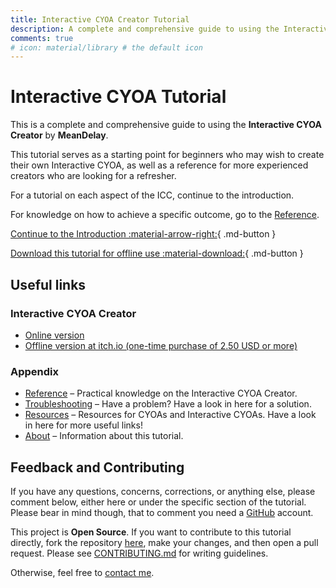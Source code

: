 ```yaml
---
title: Interactive CYOA Creator Tutorial
description: A complete and comprehensive guide to using the Interactive CYOA Creator by MeanDelay.
comments: true
# icon: material/library # the default icon
---
```


# Interactive CYOA Tutorial
This is a complete and comprehensive guide to using the **Interactive CYOA
Creator** by **MeanDelay**.

This tutorial serves as a starting point for beginners who may wish to create
their own Interactive CYOA, as well as a reference for more experienced
creators who are looking for a refresher.

For a tutorial on each aspect of the ICC, continue to the introduction.

For knowledge on how to achieve a specific outcome, go to the
[Reference].

[Continue to the Introduction :material-arrow-right:][continue]{ .md-button }

[Download this tutorial for offline use :material-download:][tut-dl]{ .md-button }

## Useful links

### Interactive CYOA Creator
* [Online version](https://intcyoacreator.onrender.com/)
* [Offline version at itch.io (one-time purchase of 2.50 USD or more)][itch]

### Appendix
* [Reference] – Practical knowledge on the Interactive
CYOA Creator.
* [Troubleshooting](./appendix/troubleshooting/) – Have a problem? Have a look
in here for a solution.
* [Resources](./appendix/resources/) – Resources for CYOAs and Interactive
CYOAs. Have a look in here for more useful links!
* [About](./appendix/about/) – Information about this tutorial.

## Feedback and Contributing
If you have any questions, concerns, corrections, or anything else, please
comment below, either here or under the specific section of the tutorial.
Please bear in mind though, that to comment you need a [GitHub] account.

This project is **Open Source**. If you want to contribute to this tutorial
directly, fork the repository
[here](https://github.com/upasadena/interactive-cyoa-tutorial/fork), make your
changes, and then open a pull request. Please see [CONTRIBUTING.md] for writing
guidelines.

Otherwise, feel free to [contact me][contact].

<!-- URLs -->
[itch]: https://meandelay.itch.io/interactive-cyoa-creator
[contact]: https://upasadena.github.io/#social-media-and-contact
[CONTRIBUTING.md]: https://github.com/upasadena/interactive-cyoa-tutorial/blob/main/CONTRIBUTING.md
[GitHub]: https://github.com/
[continue]: ./introduction/
[tut-dl]: https://github.com/upasadena/interactive-cyoa-tutorial/archive/refs/heads/gh-pages.zip
[Reference]: ./appendix/reference/

<!-- BUFFER -->